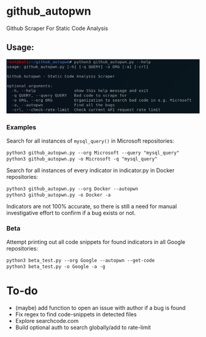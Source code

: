 # github_autopwn
Github Scraper For Static Code Analysis

## Usage:

![screenshot](autopwn.PNG)

### Examples

Search for all instances of `mysql_query()` in Microsoft repositories:
```
python3 github_autopwn.py --org Microsoft --query "mysql_query"
python3 github_autopwn.py -o Microsoft -q "mysql_query"
```

Search for all instances of every indicator in indicator.py in Docker repositories:
```
python3 github_autopwn.py --org Docker --autopwn
python3 github_autopwn.py -o Docker -a
```

Indicators are not 100% accurate, so there is still a need for manual investigative effort to confirm if a bug exists or not. 

### Beta

Attempt printing out all code snippets for found indicators in all Google repositories:
```
python3 beta_test.py --org Google --autopwn --get-code
python3 beta_test.py -o Google -a -g
```

# To-do
- (maybe) add function to open an issue with author if a bug is found
- Fix regex to find code-snippets in detected files
- Explore searchcode.com
- Build optional auth to search globally/add to rate-limit
